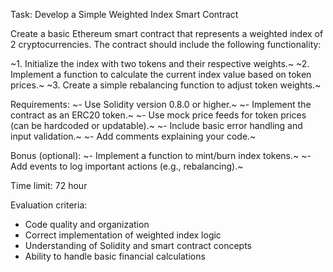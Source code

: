 
Task: Develop a Simple Weighted Index Smart Contract

Create a basic Ethereum smart contract that represents a weighted index of 2 cryptocurrencies. The contract should include the following functionality:

~1. Initialize the index with two tokens and their respective weights.~
~2. Implement a function to calculate the current index value based on token prices.~
~3. Create a simple rebalancing function to adjust token weights.~

Requirements:
~- Use Solidity version 0.8.0 or higher.~
~- Implement the contract as an ERC20 token.~
~- Use mock price feeds for token prices (can be hardcoded or updatable).~
~- Include basic error handling and input validation.~
~- Add comments explaining your code.~

Bonus (optional):
~- Implement a function to mint/burn index tokens.~
~- Add events to log important actions (e.g., rebalancing).~

Time limit: 72 hour

Evaluation criteria:
- Code quality and organization
- Correct implementation of weighted index logic
- Understanding of Solidity and smart contract concepts
- Ability to handle basic financial calculations

